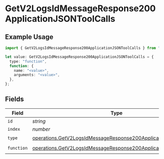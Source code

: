 # GetV2LogsIdMessageResponse200ApplicationJSONToolCalls

## Example Usage

```typescript
import { GetV2LogsIdMessageResponse200ApplicationJSONToolCalls } from "orq-poc-typescript-multi-env-version/models/operations";

let value: GetV2LogsIdMessageResponse200ApplicationJSONToolCalls = {
  type: "function",
  function: {
    name: "<value>",
    arguments: "<value>",
  },
};
```

## Fields

| Field                                                                                                                                              | Type                                                                                                                                               | Required                                                                                                                                           | Description                                                                                                                                        |
| -------------------------------------------------------------------------------------------------------------------------------------------------- | -------------------------------------------------------------------------------------------------------------------------------------------------- | -------------------------------------------------------------------------------------------------------------------------------------------------- | -------------------------------------------------------------------------------------------------------------------------------------------------- |
| `id`                                                                                                                                               | *string*                                                                                                                                           | :heavy_minus_sign:                                                                                                                                 | N/A                                                                                                                                                |
| `index`                                                                                                                                            | *number*                                                                                                                                           | :heavy_minus_sign:                                                                                                                                 | N/A                                                                                                                                                |
| `type`                                                                                                                                             | [operations.GetV2LogsIdMessageResponse200ApplicationJSONType](../../models/operations/getv2logsidmessageresponse200applicationjsontype.md)         | :heavy_check_mark:                                                                                                                                 | N/A                                                                                                                                                |
| `function`                                                                                                                                         | [operations.GetV2LogsIdMessageResponse200ApplicationJSONFunction](../../models/operations/getv2logsidmessageresponse200applicationjsonfunction.md) | :heavy_check_mark:                                                                                                                                 | N/A                                                                                                                                                |